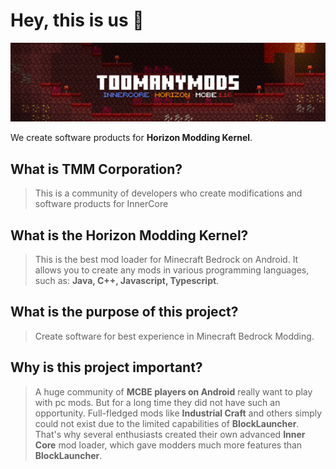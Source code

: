 # Hey, this is us 👋

![TMM Corporation header](/images/header.png)

We create software products for **Horizon Modding Kernel**.

## What is TMM Corporation?

> This is a community of developers who create modifications and software products for InnerCore

## What is the Horizon Modding Kernel?

> This is the best mod loader for Minecraft Bedrock on Android. It allows you to create any mods in various programming languages, such as:
**Java, C++, Javascript, Typescript**.

## What is the purpose of this project?

> Create software for best experience in Minecraft Bedrock Modding.

## Why is this project important?

> A huge community of **MCBE players on Android** really want to play with pc mods. But for a long time they did not have such an opportunity. Full-fledged mods like **Industrial Craft** and others simply could not exist due to the limited capabilities of **BlockLauncher**.
> That's why several enthusiasts created their own advanced **Inner Core** mod loader, which gave modders much more features than **BlockLauncher**.
